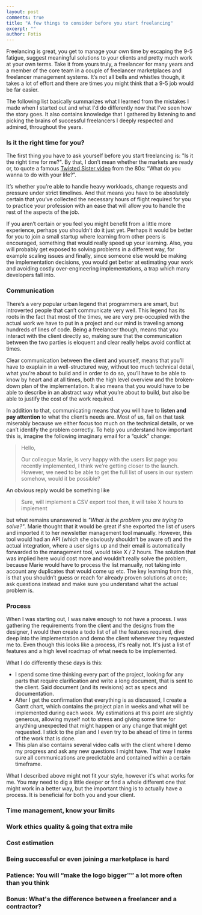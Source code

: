 ```yaml
---
layout: post
comments: true
title: "A few things to consider before you start freelancing"
excerpt: ""
author: Fotis
---
```


Freelancing is great, you get to manage your own time by escaping the 9-5 fatigue, suggest meaningful solutions to your clients and pretty much work at your own terms. Take it from yours truly, a freelancer for many years and a member of the core team in a couple of freelancer marketplaces and freelancer management systems. It’s not all bells and whistles though, it takes a lot of effort and there are times you might think that a 9-5 job would be far easier.

The following list basically summarizes what I learned from the mistakes I made when I started out and what I'd do differently now that I’ve seen how the story goes. It also contains knowledge that I gathered by listening to and picking the brains of successful freelancers I deeply respected and
admired, throughout the years.


### Is it the right time for you?

The first thing you have to ask yourself before you start freelancing is: "Is it the right time for me?". By that, I don’t mean whether the markets are ready or, to quote a famous [Twisted Sister video](https://www.youtube.com/watch?v=4xmckWVPRaI) from the 80s: “What do you wanna to do with your life?”.

It’s whether you’re able to handle heavy workloads, change requests and pressure under strict timelines. And that means you have to be absolutely certain that you’ve collected the necessary hours of flight required for you to practice your profession with an ease that will allow you to handle the rest of the aspects of the job.

If you aren’t certain or you feel you might benefit from a little more experience, perhaps you shouldn’t do it just yet. Perhaps it would be better for you to join a small startup where learning from other peers is encouraged, something that would really speed up your learning. Also, you will probably get exposed to solving problems in a different way, for example scaling issues and finally, since someone else would be making the implementation decisions, you would get better at estimating your work and avoiding costly over-engineering implementations, a trap which many developers fall into.


### Communication

There’s a very popular urban legend that programmers are smart, but introverted people that can’t communicate very well. This legend has its roots in the fact that most of the times, we are very pre-occupied with the actual work we have to put in a project and our mind is traveling among hundreds of lines of code. Being a freelancer though, means that you interact with the client directly so, making sure that the communication between the two parties is eloquent and clear really helps avoid conflict at times.

Clear communication between the client and yourself, means that you’ll have to exaplain in a well-structured way, without too much technical detail, what you’re about to build and in order to do so, you’ll have to be able to know by heart and at all times, both the high level overview and the broken-down plan of the implementation. It also means that you would have to be able to describe in an abstract way what you’re about to build, but also be able to justify the cost of the work required.

In addition to that, communicating means that you will have to **listen and pay attention** to what the client’s needs are. Most of us, fail on that task miserably because we either focus too much on the technical details, or we can’t identify the problem correctly. To help you understand how important this is, imagine the following imaginary email for a “quick” change:

> Hello,
>
> Our colleague Marie, is very happy with the users list page you recently implemented, I think we’re getting closer to the launch. However, we need to be able to get the full list of users in our system somehow, would it be possible?

An obvious reply would be something like

> Sure, will implement a CSV export tool then, it will take X hours to implement

but what remains unanswered is *"What is the problem you are trying to solve?"*. Marie thought that it would be great if she exported the list of users and imported it to her newsletter management tool manually. However, this tool would had an API (which she obviously shouldn’t be aware of) and the actual integration, where a user signs up and their email is automatically forwarded to the management tool, would take X / 2 hours. The solution that was implied here would cost more and wouldn’t really solve the problem, because Marie would have to process the list manually, not taking into account any duplicates that would come up etc. The key learning from this, is that you shouldn’t guess or reach for already proven solutions at once; ask questions instead and make sure you understand what the actual problem is.


### Process
When I was starting out, I was naive enough to not have a process. I was gathering the requirements from the client and the designs from the designer, I would then create a todo list of all the features required, dive deep into the implementation and demo the client whenever they requested me to. Even though this looks like a process, it's really not. It's just a list of features and a high level roadmap of what needs to be implemented.

What I do differently these days is this:

 - I spend some time thinking every part of the project, looking for any parts that require clarification and write a long document, that is sent to the client. Said document (and its revisions) act as specs and documentation.
 - After I get the confirmation that everything is as discussed, I create a Gantt chart, which contains the project plan in weeks and what will be implemented during each week. My estimations at this point are slightly generous, allowing myself not to stress and giving some time for anything unexpected that might happen or any change that might get requested. I stick to the plan and I even try to be ahead of time in terms of the work that is done.
 - This plan also contains several video calls with the client where I demo my progress and ask any new questions I might have. That way I make sure all communications are predictable and contained within a certain timeframe.

What I described above might not fit your style, however it's what works for me. You may need to dig a little deeper or find a whole different one that might work in a better way, but the important thing is to actually have a process. It is beneficial for both you and your client.

### Time management, know your limits

### Work ethics quality & going that extra mile

### Cost estimation

### Being successful or even joining a marketplace is hard

### Patience: You will “make the logo bigger™” a lot more often than you think

### Bonus: What's the difference between a freelancer and a contractor?
